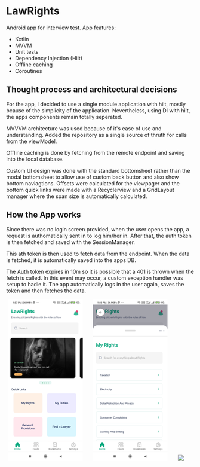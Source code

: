 # LawRights

Android app for interview test. App features:
 * Kotlin
 * MVVM
 * Unit tests
 * Dependency Injection (Hilt)
 * Offline caching
 * Coroutines
 
## Thought process and architectural decisions
For the app, I decided to use a single module application with hilt, mostly bcause of the simplicity of the application. Nevertheless, using DI with hilt, the apps components remain totally seperated.

MVVVM architecture was used because of it's ease of use and understanding. Added the repository as a single source of thruth for calls from the viewModel.

Offline caching is done by fetching from the remote endpoint and saving into the local database. 

Custom UI design was done with the standard bottomsheet rather than the modal bottomsheet to allow use of custom back button and also show bottom naviagtions. Offsets were calculated for the viewpager and the bottom quick links were made with a Recyclerview and a GridLayout manager where the span size is automatically calculated.

## How the App works
Since there was no login screen provided, when the user opens the app, a request is authomatically sent in to log him/her in. After that, the auth token is then fetched and saved with the SessionManager. 

This ath token is then used to fetch data from the endpoint. When the data is fetched, it is automatically saved into the apps DB.

The Auth token expires in 10m so it is possible that a 401 is thrown when the fetch is called. In this event may occur, a custom exception handler was setup to hadle it. The app automatically logs in the user again, saves the token and then fetches the data. 



 
<p align="center">
  <img src="./media/Screenshot_2021-09-13-13-07-55-043_io.github.codejunk1e.lawrights.jpg" width="200">
   &nbsp; &nbsp; &nbsp;
  <img src="./media/Screenshot_2021-09-13-13-08-03-190_io.github.codejunk1e.lawrights.jpg" width="200">
   &nbsp; &nbsp; &nbsp;
  <img src="./media/20210913_132901.gif" width="200" padding"100px">
   &nbsp; &nbsp; &nbsp;
</p>

